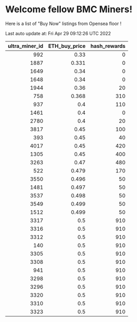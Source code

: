 # Welcome fellow BMC Miners!
Here is a list of "Buy Now" listings from Opensea floor !


Last auto update at: Fri Apr 29 09:12:26 UTC 2022


|   ultra_miner_id |   ETH_buy_price |   hash_rewards |
|-----------------:|----------------:|---------------:|
|              992 |           0.33  |              0 |
|             1887 |           0.331 |              0 |
|             1649 |           0.34  |              0 |
|             1648 |           0.34  |              0 |
|             1944 |           0.36  |             20 |
|              758 |           0.368 |            310 |
|              937 |           0.4   |            110 |
|             1461 |           0.4   |              0 |
|             2780 |           0.4   |             20 |
|             3817 |           0.45  |            100 |
|              393 |           0.45  |             40 |
|             4017 |           0.45  |            420 |
|             1305 |           0.45  |            400 |
|             3263 |           0.47  |            480 |
|              522 |           0.479 |            170 |
|             3550 |           0.496 |             50 |
|             1481 |           0.497 |             50 |
|             3537 |           0.498 |             50 |
|             3549 |           0.499 |             50 |
|             1512 |           0.499 |             50 |
|             3317 |           0.5   |            910 |
|             3316 |           0.5   |            910 |
|             3312 |           0.5   |            910 |
|              140 |           0.5   |            910 |
|             3305 |           0.5   |            910 |
|             3308 |           0.5   |            910 |
|              941 |           0.5   |            910 |
|             3298 |           0.5   |            910 |
|             3296 |           0.5   |            910 |
|             3320 |           0.5   |            910 |
|             3310 |           0.5   |            910 |
|             3323 |           0.5   |            910 |